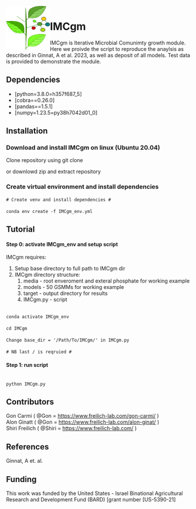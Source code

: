 <img src="dep_sign.png" width=120, height=120 align="left" />

# IMCgm

IMCgm is Iterative Microbial Comunimty growth module. Here we proivde the script to reproduce the anaylsis as described in Ginnat, A et al. 2023, as well as deposit of all models. Test data is provided to
demonstrate the module.

## Dependencies

* [python=3.8.0=h357f687_5]
* [cobra==0.26.0]
* [pandas==1.5.1]
* [numpy=1.23.5=py38h7042d01_0]

## Installation

### Download and install IMCgm on linux (Ubuntu 20.04)

Clone repository using git clone

or downlowd zip and extract repository 

### Create virtual environment and install dependencies

```shell
# Create venv and install dependencies #

conda env create -f IMCgm_env.yml

```

## Tutorial

#### Step 0: activate IMCgm_env  and setup script

IMCgm requires:

1. Setup base directory to full path to IMCgm dir
2. IMCgm directory structure:
    1. media - root enveroment and exteral phosphate for working example
    2. models - 50 GSMMs for working example
    3. target - output directory for results
    4. IMCgm.py - script 
    
```shell

conda activate IMCgm_env

cd IMCgm

Change base_dir = '/Path/To/IMCgm/' in IMCgm.py

# NB last / is reqruied #
```

#### Step 1: run script

```shell

python IMCgm.py

```


## Contributors

Gon Carmi ( @Gon = https://www.freilich-lab.com/gon-carmi/ ) \
Alon Ginatt ( @Gon = https://www.freilich-lab.com/alon-ginat/ ) \
Shiri Freilich ( @Shiri = https://www.freilich-lab.com/ ) 

## References

Ginnat, A et. al.

## Funding

This work was funded by the United States - Israel Binational Agricultural Research and Development Fund (BARD) [grant number [US-5390-21]


